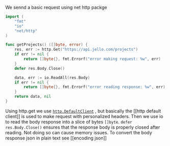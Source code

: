 We sennd a basic request using net http packge
```go
import (
	"fmt"
	"io"
	"net/http"
)

func getProjects() ([]byte, error) {
	res, err := http.Get("https://api.jello.com/projects")
	if err != nil {
		return []byte{}, fmt.Errorf("error making request: %w", err)
	}
	defer res.Body.Close()

	data, err := io.ReadAll(res.Body)
	if err != nil {
		return []byte{}, fmt.Errorf("error reading response: %w", err)
	}
	return data, nil
}
```
Using http.get we use [`http.DefaultClient`](https://pkg.go.dev/net/http#DefaultClient) , but basically the [[http default client]] is used to make request with personalized headers. Then we use io to read the body response into a slice of bytes `[]byte`. `defer res.Body.Close()` ensures that the response body is properly closed after reading. Not doing so can cause memory issues. To convert the body response json in plain text see [[encoding json]]
